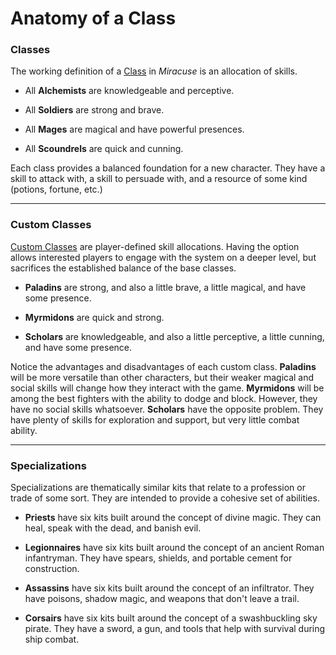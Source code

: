 # Anatomy of a Class

### Classes

The working definition of a [Class](../docs/classes/index.html) in _Miracuse_ is an allocation of skills.

- All **Alchemists** are knowledgeable and perceptive.

- All **Soldiers** are strong and brave.

- All **Mages** are magical and have powerful presences.

- All **Scoundrels** are quick and cunning.

Each class provides a balanced foundation for a new character. They have a skill to attack with, a skill to persuade with, and a resource of some kind (potions, fortune, etc.)

---

### Custom Classes

[Custom Classes](../docs/more/custom_class.html) are player-defined skill allocations. Having the option allows interested players to engage with the system on a deeper level, but sacrifices the established balance of the base classes.

- **Paladins** are strong, and also a little brave, a little magical, and have some presence.

- **Myrmidons** are quick and strong.

- **Scholars** are knowledgeable, and also a little perceptive, a little cunning, and have some presence.

Notice the advantages and disadvantages of each custom class. **Paladins** will be more versatile than other characters, but their weaker magical and social skills will change how they interact with the game. **Myrmidons** will be among the best fighters with the ability to dodge and block. However, they have no social skills whatsoever. **Scholars** have the opposite problem. They have plenty of skills for exploration and support, but very little combat ability.

---

### Specializations

Specializations are thematically similar kits that relate to a profession or trade of some sort. They are intended to provide a cohesive set of abilities.

- **Priests** have six kits built around the concept of divine magic. They can heal, speak with the dead, and banish evil.

- **Legionnaires** have six kits built around the concept of an ancient Roman infantryman. They have spears, shields, and portable cement for construction.

- **Assassins** have six kits built around the concept of an infiltrator. They have poisons, shadow magic, and weapons that don't leave a trail.

- **Corsairs** have six kits built around the concept of a swashbuckling sky pirate. They have a sword, a gun, and tools that help with survival during ship combat.

